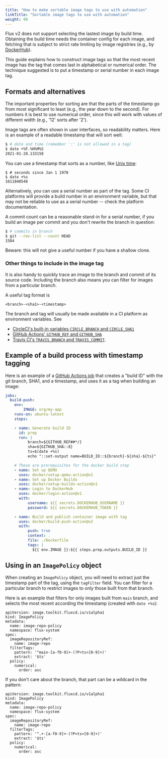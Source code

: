 ```yaml
---
title: "How to make sortable image tags to use with automation"
linkTitle: "Sortable image tags to use with automation"
weight: 90
---
```



Flux v2 does not support selecting the lastest image by build time. Obtaining the build time needs
the container config for each image, and fetching that is subject to strict rate limiting by image
registries (e.g., by [DockerHub][dockerhub-rates]).

This guide explains how to construct image tags so that the most recent image has the tag that comes
last in alphabetical or numerical order. The technique suggested is to put a timestamp or serial
number in each image tag.

## Formats and alternatives

The important properties for sorting are that the parts of the timestamp go from most significant to
least (e.g., the year down to the second). For numbers it is best to use numerical order, since this
will work with values of different width (e.g., '12' sorts after '2').

Image tags are often shown in user interfaces, so readability matters. Here is an example of a
readable timestamp that will sort well:

```bash
$ # date and time (remember ':' is not allowed in a tag)
$ date +%F.%H%M%S
2021-01-28.133158
```

You can use a timestamp that sorts as a number, like [Unix
time](https://en.wikipedia.org/wiki/Unix_time):

```
$ # seconds since Jan 1 1970
$ date +%s
1611840548
```

Alternatively, you can use a serial number as part of the tag.  Some CI platforms will provide a
build number in an environment variable, but that may not be reliable to use as a serial number --
check the platform documentation.

A commit count can be a reasonable stand-in for a serial number, if you build an image per commit
and you don't rewrite the branch in question:

```bash
$ # commits in branch
$ git --rev-list --count HEAD
1504
```

Beware: this will not give a useful number if you have a shallow clone.

### Other things to include in the image tag

It is also handy to quickly trace an image to the branch and commit of its source code. Including
the branch also means you can filter for images from a particular branch.

A useful tag format is

    <branch>-<sha1>-<timestamp>

The branch and tag will usually be made available in a CI platform as environment variables. See

 - [CircleCI's built-in variables `CIRCLE_BRANCH` and `CIRCLE_SHA1`][circle-ci-env]
 - [GitHub Actions' `GITHUB_REF` and `GITHUB_SHA`][github-actions-env]
 - [Travis CI's `TRAVIS_BRANCH` and `TRAVIS_COMMIT`][travis-env].

## Example of a build process with timestamp tagging

Here is an example of a [GitHub Actions job][gha-syntax] that creates a "build ID" with the git
branch, SHA1, and a timestamp, and uses it as a tag when building an image:

```yaml
jobs:
  build-push:
    env:
        IMAGE: org/my-app
    runs-on: ubuntu-latest
    steps:

    - name: Generate build ID
      id: prep
      run: |
          branch=${GITHUB_REF##*/}
          sha=${GITHUB_SHA::8}
          ts=$(date +%s)
          echo "::set-output name=BUILD_ID::${branch}-${sha}-${ts}"

    # These are prerequisites for the docker build step
    - name: Set up QEMU
      uses: docker/setup-qemu-action@v1
    - name: Set up Docker Buildx
      uses: docker/setup-buildx-action@v1
    - name: Login to DockerHub
      uses: docker/login-action@v1
      with:
          username: ${{ secrets.DOCKERHUB_USERNAME }}
          password: ${{ secrets.DOCKERHUB_TOKEN }}

    - name: Build and publish container image with tag
      uses: docker/build-push-action@v2
      with:
          push: true
          context: .
          file: ./Dockerfile
          tags: |
            ${{ env.IMAGE }}:${{ steps.prep.outputs.BUILD_ID }}
```

## Using in an `ImagePolicy` object

When creating an `ImagePolicy` object, you will need to extract just the timestamp part of the tag,
using the `tagFilter` field. You can filter for a particular branch to restrict images to only those
built from that branch.

Here is an example that filters for only images built from `main` branch, and selects the most
recent according the timestamp (created with `date +%s`):

```
apiVersion: image.toolkit.fluxcd.io/v1alpha1
kind: ImagePolicy
metadata:
  name: image-repo-policy
  namespace: flux-system
spec:
  imageRepositoryRef:
    name: image-repo
  filterTags:
    pattern: '^main-[a-f0-9]+-(?P<ts>[0-9]+)'
    extract: '$ts'
  policy:
    numerical:
      order: asc
```

If you don't care about the branch, that part can be a wildcard in the pattern:

```
apiVersion: image.toolkit.fluxcd.io/v1alpha1
kind: ImagePolicy
metadata:
  name: image-repo-policy
  namespace: flux-system
spec:
  imageRepositoryRef:
    name: image-repo
  filterTags:
    pattern: '^.+-[a-f0-9]+-(?P<ts>[0-9]+)'
    extract: '$ts'
  policy:
    numerical:
      order: asc
```

[circle-ci-env]: https://circleci.com/docs/2.0/env-vars/#built-in-environment-variables
[github-actions-env]: https://docs.github.com/en/actions/reference/environment-variables#default-environment-variables
[travis-env]: https://docs.travis-ci.com/user/environment-variables/#default-environment-variables
[dockerhub-rates]: https://docs.docker.com/docker-hub/billing/faq/#pull-rate-limiting-faqs
[gha-syntax]: https://docs.github.com/en/actions/reference/workflow-syntax-for-github-actions
